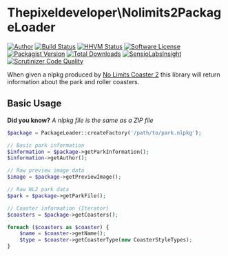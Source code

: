 Thepixeldeveloper\Nolimits2PackageLoader
=========================

[![Author](http://img.shields.io/badge/author-@colonelrosa-blue.svg)](https://twitter.com/colonelrosa)
[![Build Status](https://img.shields.io/travis/ThePixelDeveloper/Nolimits2PackageLoader/master.svg)](https://travis-ci.org/ThePixelDeveloper/Nolimits2PackageLoader)
[![HHVM Status](http://hhvm.h4cc.de/badge/thepixeldeveloper/nolimits2packageloader.png?style=flat)](http://hhvm.h4cc.de/package/thepixeldeveloper/nolimits2packageloader)
[![Software License](https://img.shields.io/badge/license-MIT-brightgreen.svg)](LICENSE)
[![Packagist Version](https://img.shields.io/packagist/v/thepixeldeveloper/nolimits2packageloader.svg)](https://packagist.org/packages/thepixeldeveloper/nolimits2packageloader)
[![Total Downloads](https://img.shields.io/packagist/dt/thepixeldeveloper/nolimits2packageloader.svg)](https://packagist.org/packages/thepixeldeveloper/nolimits2packageloader)
[![SensioLabsInsight](https://img.shields.io/sensiolabs/i/ed6d56e8-c908-44dc-9154-a8edc8b168bc.svg)](https://insight.sensiolabs.com/projects/ed6d56e8-c908-44dc-9154-a8edc8b168bc)
[![Scrutinizer Code Quality](https://scrutinizer-ci.com/g/ThePixelDeveloper/Nolimits2PackageLoader/badges/quality-score.png?b=master)](https://scrutinizer-ci.com/g/ThePixelDeveloper/Nolimits2PackageLoader/?branch=master)

When given a nlpkg produced by [No Limits Coaster 2](http://www.nolimitscoaster.com/) this library will return information about the park and roller coasters.

Basic Usage
-----

**Did you know?** _A nlpkg file is the same as a ZIP file_

``` php
$package = PackageLoader::createFactory('/path/to/park.nlpkg');

// Basic park information
$information = $package->getParkInformation();
$information->getAuthor();

// Raw preview image data
$image = $package->getPreviewImage();

// Raw NL2 park data
$park = $package->getParkFile();

// Coaster information (Iterator)
$coasters = $package->getCoasters();

foreach ($coasters as $coaster) {
    $name = $coaster->getName();
    $type = $coaster->getCoasterType(new CoasterStyleTypes);
}
```
